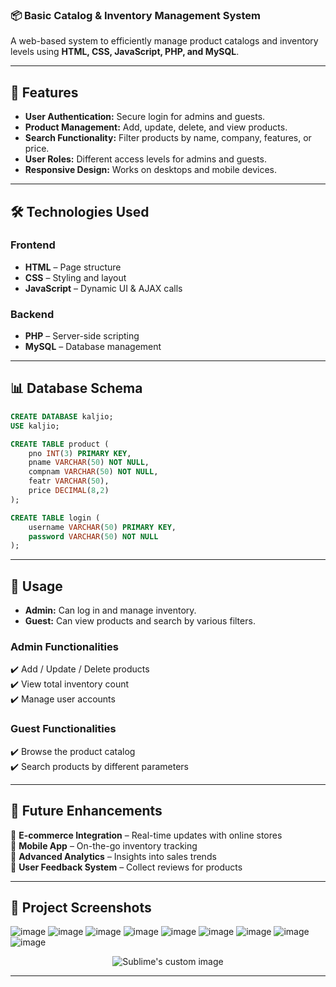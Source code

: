 ### 📦 **Basic Catalog & Inventory Management System**
A web-based system to efficiently manage product catalogs and inventory levels using **HTML, CSS, JavaScript, PHP, and MySQL**.

---

## 🚀 **Features**
- **User Authentication:** Secure login for admins and guests.
- **Product Management:** Add, update, delete, and view products.
- **Search Functionality:** Filter products by name, company, features, or price.
- **User Roles:** Different access levels for admins and guests.
- **Responsive Design:** Works on desktops and mobile devices.

---

## 🛠 **Technologies Used**
### **Frontend**
- **HTML** – Page structure
- **CSS** – Styling and layout
- **JavaScript** – Dynamic UI & AJAX calls

### **Backend**
- **PHP** – Server-side scripting
- **MySQL** – Database management

---

## 📊 **Database Schema**
```sql
CREATE DATABASE kaljio;
USE kaljio;

CREATE TABLE product (
    pno INT(3) PRIMARY KEY,
    pname VARCHAR(50) NOT NULL,
    compnam VARCHAR(50) NOT NULL,
    featr VARCHAR(50),
    price DECIMAL(8,2)
);

CREATE TABLE login (
    username VARCHAR(50) PRIMARY KEY,
    password VARCHAR(50) NOT NULL
);
```

---

## 📝 **Usage**
- **Admin:** Can log in and manage inventory.
- **Guest:** Can view products and search by various filters.

### **Admin Functionalities**
✔️ Add / Update / Delete products  
✔️ View total inventory count  
✔️ Manage user accounts  

### **Guest Functionalities**
✔️ Browse the product catalog  
✔️ Search products by different parameters  

---

## 📌 **Future Enhancements**
🔹 **E-commerce Integration** – Real-time updates with online stores  
🔹 **Mobile App** – On-the-go inventory tracking  
🔹 **Advanced Analytics** – Insights into sales trends  
🔹 **User Feedback System** – Collect reviews for products  

---

## 🎯 **Project Screenshots**

![image](https://github.com/user-attachments/assets/75fafb98-6d0b-4427-aef0-babe2c121d52) 
![image](https://github.com/user-attachments/assets/a34233ad-3133-498f-8693-9e8cc86619b1)
![image](https://github.com/user-attachments/assets/43f3989d-44de-4871-823e-a5d565157147)
![image](https://github.com/user-attachments/assets/e721e6aa-4ff9-423c-b280-e0f0694add95)
![image](https://github.com/user-attachments/assets/c246f077-7c2f-40e3-8f51-59d4ebfa21dd)
![image](https://github.com/user-attachments/assets/1cb64bf5-ac0c-4624-bdc6-6f1a0333fa23)
![image](https://github.com/user-attachments/assets/75f1adf1-06a6-4309-80b8-e4ed419541ff)
![image](https://github.com/user-attachments/assets/cbd09ab4-12aa-4f52-bd79-da7ce44843e1)
![image](https://github.com/user-attachments/assets/21cf7909-bc81-4778-b84c-3b0084653935)
<!--- ![image](https://github.com/user-attachments/assets/6d26e3c1-14c8-4caa-a0eb-27747c5a96f9) --->
<p align="center">
  <img src="https://github.com/user-attachments/assets/6d26e3c1-14c8-4caa-a0eb-27747c5a96f9" alt="Sublime's custom image"/>
</p>

---
